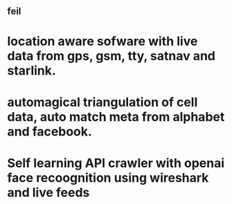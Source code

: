 ## feil
# location aware sofware with live data from gps, gsm, tty, satnav and starlink.
# automagical triangulation of cell data, auto match meta from alphabet and facebook. 
# Self learning API crawler with openai face recoognition using wireshark and live feeds
# 
